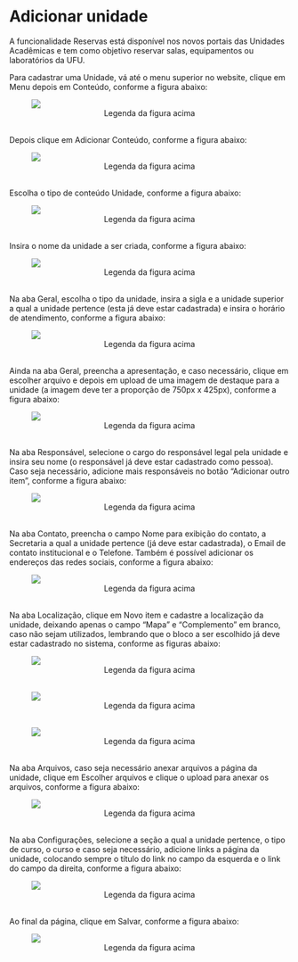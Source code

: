 # Adicionar unidade

A funcionalidade Reservas está disponível nos novos portais das Unidades Acadêmicas e tem como objetivo reservar salas, equipamentos ou laboratórios da UFU.

Para cadastrar uma Unidade, vá até o menu superior no website, clique em Menu depois em Conteúdo, conforme a figura abaixo:

<figure class="image">
  <img src="/imgs/3 - Adicionar Unidade/3 - Adicionar Unidade 1.1.png">
  <center><figcaption>Legenda da figura acima</figcaption></center>
  </br>
</figure>

Depois clique em Adicionar Conteúdo, conforme a figura abaixo:

<figure class="image">
  <img src="/imgs/3 - Adicionar Unidade/3 - Adicionar Unidade 1.2.png">
  <center><figcaption>Legenda da figura acima</figcaption></center>
  </br>
</figure>

Escolha o tipo de conteúdo Unidade, conforme a figura abaixo:

<figure class="image">
  <img src="/imgs/3 - Adicionar Unidade/3 - Adicionar Unidade 2.png">
  <center><figcaption>Legenda da figura acima</figcaption></center>
  </br>
</figure>

Insira o nome da unidade a ser criada, conforme a figura abaixo:

<figure class="image">
  <img src="/imgs/3 - Adicionar Unidade/3 - Adicionar Unidade 3.png">
  <center><figcaption>Legenda da figura acima</figcaption></center>
  </br>
</figure>

Na aba Geral, escolha o tipo da unidade, insira a sigla e a unidade superior a qual a unidade pertence (esta já deve estar cadastrada) e insira o horário de atendimento, conforme a figura abaixo:

<figure class="image">
  <img src="/imgs/3 - Adicionar Unidade/3 - Adicionar Unidade 4.png">
  <center><figcaption>Legenda da figura acima</figcaption></center>
  </br>
</figure>

Ainda na aba Geral, preencha a apresentação, e caso necessário, clique em escolher arquivo e depois em upload de uma imagem de destaque para a unidade (a imagem deve ter a proporção de 750px x 425px), conforme a figura abaixo:

<figure class="image">
  <img src="/imgs/3 - Adicionar Unidade/3 - Adicionar Unidade 5.png">
  <center><figcaption>Legenda da figura acima</figcaption></center>
  </br>
</figure>

Na aba Responsável, selecione o cargo do responsável legal pela unidade e insira seu nome (o responsável já deve estar cadastrado como pessoa). Caso seja necessário, 
adicione mais responsáveis no botão “Adicionar outro item”, conforme a figura abaixo:

<figure class="image">
  <img src="/imgs/3 - Adicionar Unidade/3 - Adicionar Unidade 6.png">
  <center><figcaption>Legenda da figura acima</figcaption></center>
  </br>
</figure>

Na aba Contato, preencha o campo Nome para exibição do contato, a Secretaria a qual a unidade pertence (já deve estar cadastrada), o Email de contato institucional e o Telefone. 
Também é possível adicionar os endereços das redes sociais, conforme a figura abaixo:

<figure class="image">
  <img src="/imgs/3 - Adicionar Unidade/3 - Adicionar Unidade 7.png">
  <center><figcaption>Legenda da figura acima</figcaption></center>
  </br>
</figure>

Na aba Localização, clique em Novo item e cadastre a localização da unidade, deixando apenas o campo “Mapa” e “Complemento” em branco, caso não sejam utilizados, 
lembrando que o bloco a ser escolhido já deve estar cadastrado no sistema, conforme as figuras abaixo:

<figure class="image">
  <img src="/imgs/3 - Adicionar Unidade/3 - Adicionar Unidade 8.1.png">
  <center><figcaption>Legenda da figura acima</figcaption></center>
  </br>
</figure>

<figure class="image">
  <img src="/imgs/3 - Adicionar Unidade/3 - Adicionar Unidade 8.2.png">
  <center><figcaption>Legenda da figura acima</figcaption></center>
  </br>
</figure>

<figure class="image">
  <img src="/imgs/3 - Adicionar Unidade/3 - Adicionar Unidade 8.3.png">
  <center><figcaption>Legenda da figura acima</figcaption></center>
  </br>
</figure>

Na aba Arquivos, caso seja necessário anexar arquivos a página da unidade, clique em Escolher arquivos e clique o upload para anexar os arquivos, conforme a figura abaixo:

<figure class="image">
  <img src="/imgs/3 - Adicionar Unidade/3 - Adicionar Unidade 9.png">
  <center><figcaption>Legenda da figura acima</figcaption></center>
  </br>
</figure>

Na aba Configurações, selecione a seção a qual a unidade pertence, o tipo de curso, o curso e caso seja necessário, adicione links a página da unidade, colocando sempre o título do link no campo da esquerda e o link do campo da direita, conforme a figura abaixo:

<figure class="image">
  <img src="/imgs/3 - Adicionar Unidade/3 - Adicionar Unidade 10.1.png">
  <center><figcaption>Legenda da figura acima</figcaption></center>
  </br>
</figure>

Ao final da página, clique em Salvar, conforme a figura abaixo:

<figure class="image">
  <img src="/imgs/3 - Adicionar Unidade/3 - Adicionar Unidade 10.2.png">
  <center><figcaption>Legenda da figura acima</figcaption></center>
  </br>
</figure>